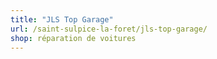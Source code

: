 ```yaml
---
title: "JLS Top Garage"
url: /saint-sulpice-la-foret/jls-top-garage/
shop: réparation de voitures
---
```

